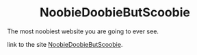 <div align="center">
<h1>NoobieDoobieButScoobie</h1>
</div>

The most noobiest website you are going to ever see.

link to the site [NoobieDoobieButScoobie](https://nawarabtahi.github.io/buildspixld.github.io/).
